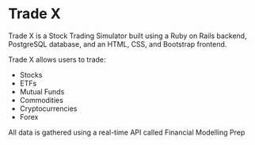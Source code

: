 # Trade X

Trade X is a Stock Trading Simulator built using a Ruby on Rails backend, PostgreSQL database,
and an HTML, CSS, and Bootstrap frontend.

Trade X allows users to trade:

* Stocks
* ETFs
* Mutual Funds
* Commodities
* Cryptocurrencies
* Forex

All data is gathered using a real-time API called Financial Modelling Prep
